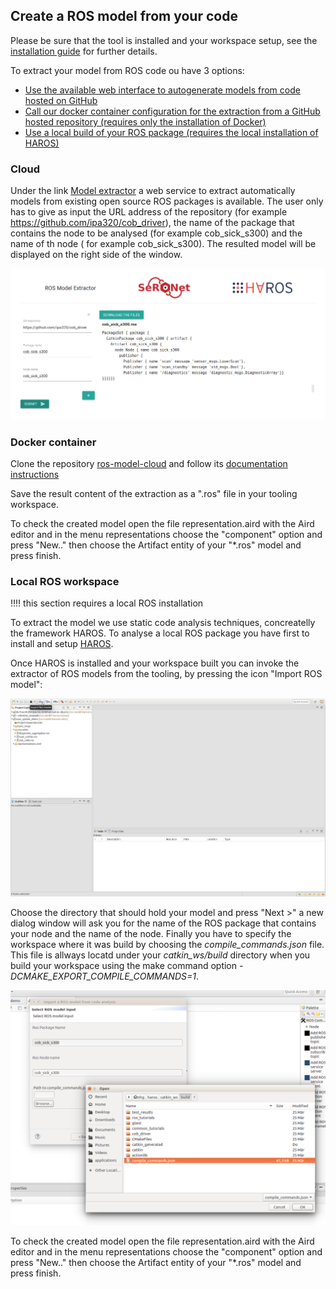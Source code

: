 ## Create a ROS model from your code

Please be sure that the tool is installed and your workspace setup, see the [installation guide](../README.md) for further details.

To extract your model from ROS code ou have 3 options:
- [Use the available web interface to autogenerate models from code hosted on GitHub](#cloud)
- [Call our docker container configuration for the extraction from a GitHub hosted repository (requires only the installation of Docker)](#docker-container)
- [Use a local build of your ROS package (requires the local installation of HAROS)](#local-ros-workspace)

### Cloud

Under the link [Model extractor](http://153.97.4.193/) a web service to extract automatically models from existing open source ROS packages is available. The user only has to give as input the URL address of the repository (for example https://github.com/ipa320/cob_driver), the name of the package that contains the node to be analysed (for example cob_sick_s300) and the name of th node ( for example cob_sick_s300). The resulted model will be displayed on the right side of the window.

![alt text](images/cob_sick_s300_cloud.png)

### Docker container

Clone the repository [ros-model-cloud](https://github.com/ipa320/ros-model-cloud) and follow its [documentation instructions](https://github.com/ipa320/ros-model-cloud/tree/master/extractor-interface)

Save the result content of the extraction as a ".ros" file in your tooling workspace.

To check the created model open the file representation.aird with the Aird editor and in the menu representations choose the "component" option and press "New.." then choose the Artifact entity of your "*.ros" model and press finish.

### Local ROS workspace

:bangbang::bangbang: this section requires a local ROS installation

To extract the model we use static code analysis techniques, concreatelly the framework HAROS. To analyse a local ROS package you have first to install and setup [HAROS](../tools/README.md#model-extractor-using-static-code-analysis).

Once HAROS is installed and your workspace built you can invoke the extractor of ROS models from the tooling, by pressing the icon "Import ROS model":

![alt text](images/import_ros_model.png)

Choose the directory that should hold your model and press "Next >" a new dialog window will ask you for the name of the ROS package that contains your node and the name of the node. Finally you have to specify the workspace where it was build by choosing the *compile_commands.json* file. This file is allways locatd under your *catkin_ws/build* directory when you build your workspace using the make command option *-DCMAKE_EXPORT_COMPILE_COMMANDS=1*.

![alt text](images/compile_commands.png)

To check the created model open the file representation.aird with the Aird editor and in the menu representations choose the "component" option and press "New.." then choose the Artifact entity of your "*.ros" model and press finish.
